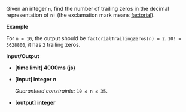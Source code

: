 ﻿Given an integer `n`, find the number of trailing zeros in the decimal representation of `n!` (the exclamation mark means [factorial](keyword://factorial)).

**Example**

For `n = 10`, the output should be
`factorialTrailingZeros(n) = 2`.
`10! = 3628800`, it has `2` trailing zeros.

**Input/Output**

*   **[time limit] 4000ms (js)**

*   **[input] integer n**

    _Guaranteed constraints:_
    `10 ≤ n ≤ 35`.

*   **[output] integer**